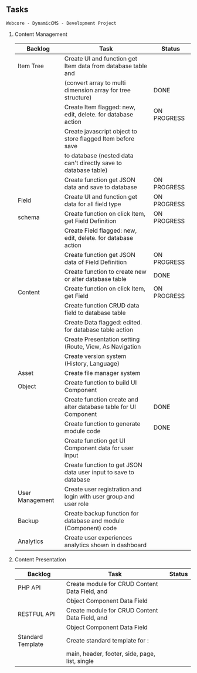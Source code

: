 ##  Tasks
    Webcore - DynamicCMS - Development Project

1.  Content Management

    |   Backlog             |   Task                                                                |   Status      |
    |-----------------------|-----------------------------------------------------------------------|---------------|
    |   Item Tree           |   Create UI and function get Item data from database table and        |               |
    |                       |   (convert array to multi dimension array for tree structure)         |   DONE        |
    |                       |   Create Item flagged: new, edit, delete. for database action         |   ON PROGRESS |
    |                       |   Create javascript object to store flagged Item before save          |               |
    |                       |   to database (nested data can't directly save to database table)     |               |
    |                       |   Create function get JSON data and save to database                  |   ON PROGRESS |
    |   Field               |   Create UI and function get data for all field type                  |   ON PROGRESS |
    |   schema              |   Create function on click Item, get Field Definition                 |   ON PROGRESS |
    |                       |   Create Field flagged: new, edit, delete. for database action        |               |
    |                       |   Create function get JSON data of Field Definition                   |   ON PROGRESS |
    |                       |   Create function to create new or alter database table               |   DONE        |
    |   Content             |   Create function on click Item, get Field                            |   ON PROGRESS |
    |                       |   Create function CRUD data field to database table                   |               |
    |                       |   Create Data flagged: edited. for database table action              |               |
    |                       |   Create Presentation setting (Route, View, As Navigation             |               |
    |                       |   Create version system (History, Language)                           |               |
    |   Asset               |   Create file manager system                                          |               |
    |   Object              |   Create function to build UI Component                               |               |
    |                       |   Create function create and alter database table for UI Component    |   DONE        |
    |                       |   Create function to generate module code                             |   DONE        |
    |                       |   Create function get UI Component data for user input                |               |
    |                       |   Create function to get JSON data user input to save to database     |               |
    |   User Management     |   Create user registration and login with user group and user role    |               |
    |   Backup              |   Create backup function for database and module (Component) code     |               |
    |   Analytics           |   Create user experiences analytics shown in dashboard                |               |

2.  Content Presentation

    |   Backlog             |   Task                                                                |   Status      |
    |-----------------------|-----------------------------------------------------------------------|---------------|
    |   PHP API             |   Create module for CRUD Content Data Field, and                      |               |
    |                       |   Object Component Data Field                                         |               |
    |   RESTFUL API         |   Create module for CRUD Content Data Field, and                      |               |
    |                       |   Object Component Data Field                                         |               |
    |   Standard Template   |   Create standard template for :                                      |               |
    |                       |   main, header, footer, side, page, list, single                      |               |